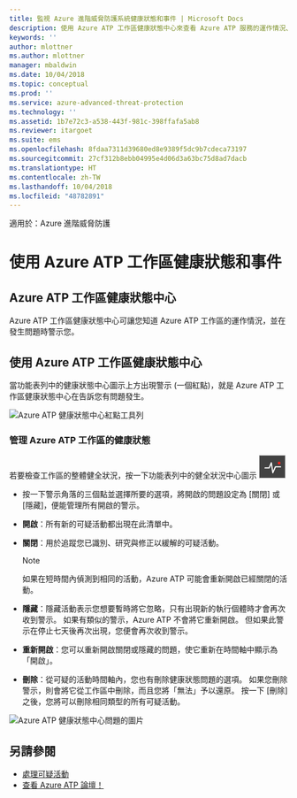 ```yaml
---
title: 監視 Azure 進階威脅防護系統健康狀態和事件 | Microsoft Docs
description: 使用 Azure ATP 工作區健康狀態中心來查看 Azure ATP 服務的運作情況、收看潛在問題的警示，以及在事件檢視器中檢視系統事件。
keywords: ''
author: mlottner
ms.author: mlottner
manager: mbaldwin
ms.date: 10/04/2018
ms.topic: conceptual
ms.prod: ''
ms.service: azure-advanced-threat-protection
ms.technology: ''
ms.assetid: 1b7e72c3-a538-443f-981c-398ffafa5ab8
ms.reviewer: itargoet
ms.suite: ems
ms.openlocfilehash: 8fdaa7311d39680ed8e9389f5dc9b7cdeca73197
ms.sourcegitcommit: 27cf312b8ebb04995e4d06d3a63bc75d8ad7dacb
ms.translationtype: HT
ms.contentlocale: zh-TW
ms.lasthandoff: 10/04/2018
ms.locfileid: "48782891"
---
```

適用於：Azure 進階威脅防護


# <a name="working-with-azure-atp-workspace-health-and-events"></a>使用 Azure ATP 工作區健康狀態和事件

## <a name="azure-atp-workspace-health-center"></a>Azure ATP 工作區健康狀態中心 

Azure ATP 工作區健康狀態中心可讓您知道 Azure ATP 工作區的運作情況，並在發生問題時警示您。

## <a name="working-with-the-azure-atp-workspace-health-center"></a>使用 Azure ATP 工作區健康狀態中心

當功能表列中的健康狀態中心圖示上方出現警示 (一個紅點)，就是 Azure ATP 工作區健康狀態中心在告訴您有問題發生。

![Azure ATP 健康狀態中心紅點工具列](media/atp-health-bar.png)

### <a name="managing-azure-atp-workspace-health"></a>管理 Azure ATP 工作區的健康狀態
若要檢查工作區的整體健全狀況，按一下功能表列中的健全狀況中心圖示 ![Azure ATP 工作區健康狀態中心圖示](media/atp-red-dot.png)

-   按一下警示角落的三個點並選擇所要的選項，將開啟的問題設定為 [關閉] 或 [隱藏]，便能管理所有開啟的警示。

-   **開啟**：所有新的可疑活動都出現在此清單中。

-   **關閉**：用於追蹤您已識別、研究與修正以緩解的可疑活動。

    > [!NOTE]
    > 如果在短時間內偵測到相同的活動，Azure ATP 可能會重新開啟已經關閉的活動。
    
-   **隱藏**：隱藏活動表示您想要暫時將它忽略，只有出現新的執行個體時才會再次收到警示。 如果有類似的警示，Azure ATP 不會將它重新開啟。 但如果此警示在停止七天後再次出現，您便會再次收到警示。

-   **重新開啟**：您可以重新開啟關閉或隱藏的問題，使它重新在時間軸中顯示為「開啟」。

-   **刪除**：從可疑的活動時間軸內，您也有刪除健康狀態問題的選項。 如果您刪除警示，則會將它從工作區中刪除，而且您將「無法」予以還原。 按一下 [刪除] 之後，您將可以刪除相同類型的所有可疑活動。



![Azure ATP 健康狀態中心問題的圖片](media/atp-health-issue.png)






## <a name="see-also"></a>另請參閱

- [處理可疑活動](working-with-suspicious-activities.md)
- [查看 Azure ATP 論壇！](https://aka.ms/azureatpcommunity)
